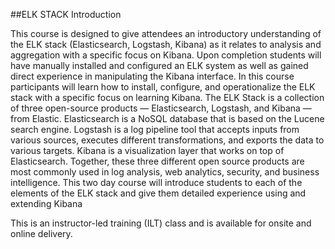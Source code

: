 ##ELK STACK Introduction

This course is designed to give attendees an introductory understanding of the ELK stack (Elasticsearch, Logstash, Kibana) as it relates to analysis and aggregation with a specific focus on Kibana. Upon completion students will have manually installed and configured an ELK system as well as gained direct experience in manipulating the Kibana interface.
In this course participants will learn how to install, configure, and operationalize the ELK stack with a specific focus on learning Kibana. The ELK Stack is a collection of three open-source products — Elasticsearch, Logstash, and Kibana — from Elastic. Elasticsearch is a NoSQL database that is based on the Lucene search engine. Logstash is a log pipeline tool that accepts inputs from various sources, executes different transformations, and exports the data to various targets. Kibana is a visualization layer that works on top of Elasticsearch.
Together, these three different open source products are most commonly used in log analysis, web analytics, security, and business intelligence. This two day course will introduce students to each of the elements of the ELK stack and give them detailed experience using and extending Kibana

This is an instructor-led training (ILT) class and is available for onsite and online delivery.
